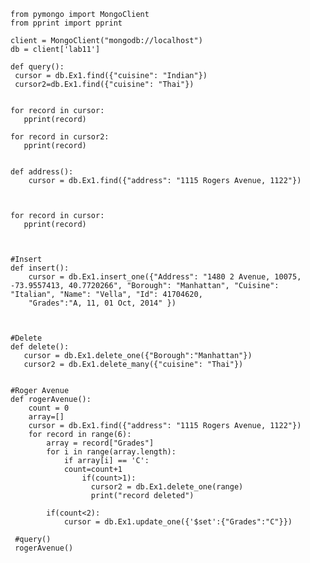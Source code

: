     from pymongo import MongoClient
    from pprint import pprint 

    client = MongoClient("mongodb://localhost")
    db = client['lab11']

    def query():
     cursor = db.Ex1.find({"cuisine": "Indian"}) 
     cursor2=db.Ex1.find({"cuisine": "Thai"})


    for record in cursor:
       pprint(record)

    for record in cursor2:
       pprint(record)


    def address():
        cursor = db.Ex1.find({"address": "1115 Rogers Avenue, 1122"}) 
 


    for record in cursor:
       pprint(record)



    #Insert
    def insert():
        cursor = db.Ex1.insert_one({"Address": "1480 2 Avenue, 10075, -73.9557413, 40.7720266", "Borough": "Manhattan", "Cuisine": "Italian", "Name": "Vella", "Id": 41704620,
        "Grades":"A, 11, 01 Oct, 2014" })



    #Delete
    def delete():
       cursor = db.Ex1.delete_one({"Borough":"Manhattan"})
       cursor2 = db.Ex1.delete_many({"cuisine": "Thai"})


    #Roger Avenue
    def rogerAvenue():
        count = 0
        array=[]
        cursor = db.Ex1.find({"address": "1115 Rogers Avenue, 1122"}) 
        for record in range(6):
            array = record["Grades"]
            for i in range(array.length):
                if array[i] == 'C':
                count=count+1
                    if(count>1):
                      cursor2 = db.Ex1.delete_one(range)
                      print("record deleted")

            if(count<2):
                cursor = db.Ex1.update_one({'$set':{"Grades":"C"}})

     #query()
     rogerAvenue()
